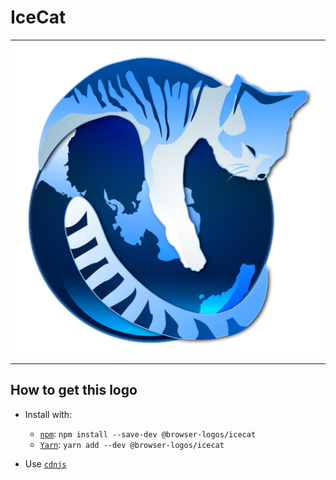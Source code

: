 # IceCat

<table>
    <tbody>
        <tr>
            <td height="512px" width="512px">
                <a href="./"><img width="500px" src="icecat_512x512.png" alt="IceCat browser logo"></a>
            </td>
        <tr>
    </tbody>
</table>


## How to get this logo

* Install with:

  * [`npm`](https://www.npmjs.com/): `npm install --save-dev @browser-logos/icecat`
  * [`Yarn`](https://yarnpkg.com/): `yarn add --dev @browser-logos/icecat`

* Use [`cdnjs`](https://cdnjs.com/libraries/browser-logos)
